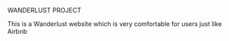 WANDERLUST PROJECT 


This is a Wanderlust website  which is very comfortable for users just like Airbnb
